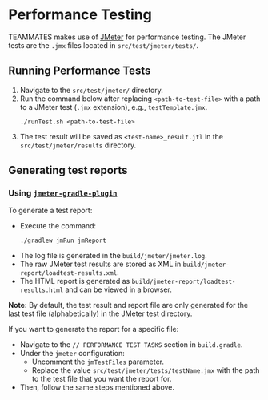 # Performance Testing

TEAMMATES makes use of [JMeter](https://jmeter.apache.org/) for performance testing.
The JMeter tests are the `.jmx` files located in `src/test/jmeter/tests/`.

## Running Performance Tests

1. Navigate to the `src/test/jmeter/` directory.
1. Run the command below after replacing `<path-to-test-file>` with a path to a JMeter test (`.jmx` extension), e.g., `testTemplate.jmx`.
    ```$xslt
    ./runTest.sh <path-to-test-file>
    ```
1. The test result will be saved as `<test-name>_result.jtl` in the `src/test/jmeter/results` directory. 

## Generating test reports

### Using [`jmeter-gradle-plugin`](https://github.com/jmeter-gradle-plugin/jmeter-gradle-plugin)

To generate a test report:

- Execute the command:
   ```
   ./gradlew jmRun jmReport
   ```
- The log file is generated in the `build/jmeter/jmeter.log`.
- The raw JMeter test results are stored as XML in `build/jmeter-report/loadtest-results.xml`. 
- The HTML report is generated as `build/jmeter-report/loadtest-results.html` and can be viewed in a browser.

**Note:** By default, the test result and report file are only generated for the last test file (alphabetically) in the JMeter test directory.

If you want to generate the report for a specific file:
- Navigate to the `// PERFORMANCE TEST TASKS` section in `build.gradle`. 
- Under the `jmeter` configuration:
  - Uncomment the `jmTestFiles` parameter.
  - Replace the value `src/test/jmeter/tests/testName.jmx` with the path to the test file that you want the report for.
- Then, follow the same steps mentioned above.
